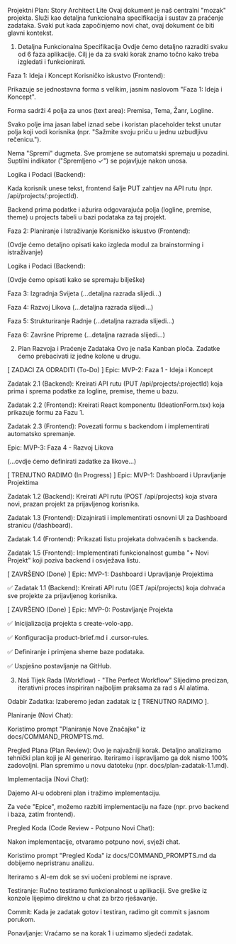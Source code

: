 Projektni Plan: Story Architect Lite
Ovaj dokument je naš centralni "mozak" projekta. Služi kao detaljna funkcionalna specifikacija i sustav za praćenje zadataka. Svaki put kada započinjemo novi chat, ovaj dokument će biti glavni kontekst.

1. Detaljna Funkcionalna Specifikacija
Ovdje ćemo detaljno razraditi svaku od 6 faza aplikacije. Cilj je da za svaki korak znamo točno kako treba izgledati i funkcionirati.

Faza 1: Ideja i Koncept
Korisničko iskustvo (Frontend):

Prikazuje se jednostavna forma s velikim, jasnim naslovom "Faza 1: Ideja i Koncept".

Forma sadrži 4 polja za unos (text area): Premisa, Tema, Žanr, Logline.

Svako polje ima jasan label iznad sebe i koristan placeholder tekst unutar polja koji vodi korisnika (npr. "Sažmite svoju priču u jednu uzbudljivu rečenicu.").

Nema "Spremi" dugmeta. Sve promjene se automatski spremaju u pozadini. Suptilni indikator ("Spremljeno ✓") se pojavljuje nakon unosa.

Logika i Podaci (Backend):

Kada korisnik unese tekst, frontend šalje PUT zahtjev na API rutu (npr. /api/projects/:projectId).

Backend prima podatke i ažurira odgovarajuća polja (logline, premise, theme) u projects tabeli u bazi podataka za taj projekt.

Faza 2: Planiranje i Istraživanje
Korisničko iskustvo (Frontend):

(Ovdje ćemo detaljno opisati kako izgleda modul za brainstorming i istraživanje)

Logika i Podaci (Backend):

(Ovdje ćemo opisati kako se spremaju bilješke)

Faza 3: Izgradnja Svijeta
(...detaljna razrada slijedi...)

Faza 4: Razvoj Likova
(...detaljna razrada slijedi...)

Faza 5: Strukturiranje Radnje
(...detaljna razrada slijedi...)

Faza 6: Završne Pripreme
(...detaljna razrada slijedi...)

2. Plan Razvoja i Praćenje Zadataka
Ovo je naša Kanban ploča. Zadatke ćemo prebacivati iz jedne kolone u drugu.

[ ZADACI ZA ODRADITI (To-Do) ]
Epic: MVP-2: Faza 1 - Ideja i Koncept

Zadatak 2.1 (Backend): Kreirati API rutu (PUT /api/projects/:projectId) koja prima i sprema podatke za logline, premise, theme u bazu.

Zadatak 2.2 (Frontend): Kreirati React komponentu (IdeationForm.tsx) koja prikazuje formu za Fazu 1.

Zadatak 2.3 (Frontend): Povezati formu s backendom i implementirati automatsko spremanje.

Epic: MVP-3: Faza 4 - Razvoj Likova

(...ovdje ćemo definirati zadatke za likove...)

[ TRENUTNO RADIMO (In Progress) ]
Epic: MVP-1: Dashboard i Upravljanje Projektima

Zadatak 1.2 (Backend): Kreirati API rutu (POST /api/projects) koja stvara novi, prazan projekt za prijavljenog korisnika.

Zadatak 1.3 (Frontend): Dizajnirati i implementirati osnovni UI za Dashboard stranicu (/dashboard).

Zadatak 1.4 (Frontend): Prikazati listu projekata dohvaćenih s backenda.

Zadatak 1.5 (Frontend): Implementirati funkcionalnost gumba "+ Novi Projekt" koji poziva backend i osvježava listu.

[ ZAVRŠENO (Done) ]
Epic: MVP-1: Dashboard i Upravljanje Projektima

✅ Zadatak 1.1 (Backend): Kreirati API rutu (GET /api/projects) koja dohvaća sve projekte za prijavljenog korisnika.

[ ZAVRŠENO (Done) ]
Epic: MVP-0: Postavljanje Projekta

✅ Inicijalizacija projekta s create-volo-app.

✅ Konfiguracija product-brief.md i .cursor-rules.

✅ Definiranje i primjena sheme baze podataka.

✅ Uspješno postavljanje na GitHub.


3. Naš Tijek Rada (Workflow) - "The Perfect Workflow"
Slijedimo precizan, iterativni proces inspiriran najboljim praksama za rad s AI alatima.

Odabir Zadatka: Izaberemo jedan zadatak iz [ TRENUTNO RADIMO ].

Planiranje (Novi Chat):

Koristimo prompt "Planiranje Nove Značajke" iz docs/COMMAND_PROMPTS.md.

Pregled Plana (Plan Review): Ovo je najvažniji korak. Detaljno analiziramo tehnički plan koji je AI generirao. Iteriramo i ispravljamo ga dok nismo 100% zadovoljni. Plan spremimo u novu datoteku (npr. docs/plan-zadatak-1.1.md).

Implementacija (Novi Chat):

Dajemo AI-u odobreni plan i tražimo implementaciju.

Za veće "Epice", možemo razbiti implementaciju na faze (npr. prvo backend i baza, zatim frontend).

Pregled Koda (Code Review - Potpuno Novi Chat):

Nakon implementacije, otvaramo potpuno novi, svježi chat.

Koristimo prompt "Pregled Koda" iz docs/COMMAND_PROMPTS.md da dobijemo nepristranu analizu.

Iteriramo s AI-em dok se svi uočeni problemi ne isprave.

Testiranje: Ručno testiramo funkcionalnost u aplikaciji. Sve greške iz konzole lijepimo direktno u chat za brzo rješavanje.

Commit: Kada je zadatak gotov i testiran, radimo git commit s jasnom porukom.

Ponavljanje: Vraćamo se na korak 1 i uzimamo sljedeći zadatak.